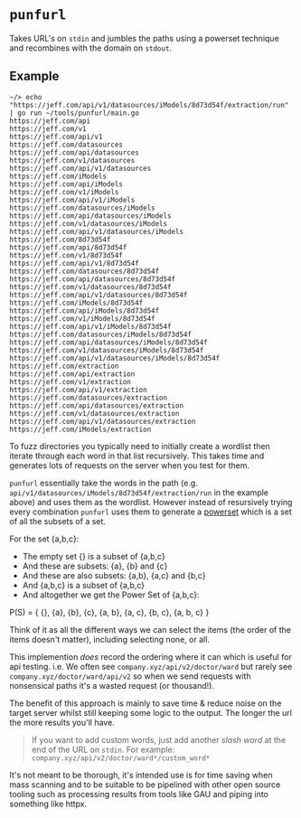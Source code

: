 # `punfurl`

Takes URL's on `stdin` and jumbles the paths using a powerset technique and recombines with the domain on `stdout`.

## Example
```
~/> echo "https://jeff.com/api/v1/datasources/iModels/8d73d54f/extraction/run" | go run ~/tools/punfurl/main.go
https://jeff.com/api
https://jeff.com/v1
https://jeff.com/api/v1
https://jeff.com/datasources
https://jeff.com/api/datasources
https://jeff.com/v1/datasources
https://jeff.com/api/v1/datasources
https://jeff.com/iModels
https://jeff.com/api/iModels
https://jeff.com/v1/iModels
https://jeff.com/api/v1/iModels
https://jeff.com/datasources/iModels
https://jeff.com/api/datasources/iModels
https://jeff.com/v1/datasources/iModels
https://jeff.com/api/v1/datasources/iModels
https://jeff.com/8d73d54f
https://jeff.com/api/8d73d54f
https://jeff.com/v1/8d73d54f
https://jeff.com/api/v1/8d73d54f
https://jeff.com/datasources/8d73d54f
https://jeff.com/api/datasources/8d73d54f
https://jeff.com/v1/datasources/8d73d54f
https://jeff.com/api/v1/datasources/8d73d54f
https://jeff.com/iModels/8d73d54f
https://jeff.com/api/iModels/8d73d54f
https://jeff.com/v1/iModels/8d73d54f
https://jeff.com/api/v1/iModels/8d73d54f
https://jeff.com/datasources/iModels/8d73d54f
https://jeff.com/api/datasources/iModels/8d73d54f
https://jeff.com/v1/datasources/iModels/8d73d54f
https://jeff.com/api/v1/datasources/iModels/8d73d54f
https://jeff.com/extraction
https://jeff.com/api/extraction
https://jeff.com/v1/extraction
https://jeff.com/api/v1/extraction
https://jeff.com/datasources/extraction
https://jeff.com/api/datasources/extraction
https://jeff.com/v1/datasources/extraction
https://jeff.com/api/v1/datasources/extraction
https://jeff.com/iModels/extraction
```

To fuzz directories you typically need to initially create a wordlist then iterate through each word in that list recursively. This takes time and generates lots of requests on the server when you test for them.

`punfurl` essentially take the words in the path (e.g. `api/v1/datasources/iModels/8d73d54f/extraction/run` in the example above) and uses them as the wordlist. However instead of resursively trying every combination `punfurl` uses them to generate a [powerset]("https://en.wikipedia.org/wiki/Power_set") which is a set of all the subsets of a set.

For the set {a,b,c}:

 - The empty set {} is a subset of {a,b,c}
 - And these are subsets: {a}, {b} and {c}
 - And these are also subsets: {a,b}, {a,c} and {b,c}
 - And {a,b,c} is a subset of {a,b,c}
 - And altogether we get the Power Set of {a,b,c}:

P(S) = { {}, {a}, {b}, {c}, {a, b}, {a, c}, {b, c}, {a, b, c} }

Think of it as all the different ways we can select the items (the order of the items doesn't matter), including selecting none, or all.

This implemention *does* record the ordering where it can which is useful for api testing. i.e. We often see `company.xyz/api/v2/doctor/ward` but rarely see `company.xyz/doctor/ward/api/v2` so when we send requests with nonsensical paths it's a wasted request (or thousand!).

The benefit of this approach is mainly to save time & reduce noise on the target server whilst still keeping some logic to the output. The longer the url the more results you'll have.

> If you want to add custom words, just add another *slash* *word* at the end of the URL on `stdin`.
> For example: `company.xyz/api/v2/doctor/ward*/custom_word*`

It's not meant to be thorough, it's intended use is for time saving when mass scanning and to be suitable to be pipelined with other open source tooling such as processing results from tools like GAU and piping into something like httpx.
